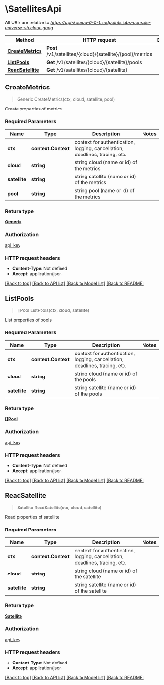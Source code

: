 # \SatellitesApi

All URIs are relative to *https://api-kourou-0-0-1.endpoints.labs-console-universe-sh.cloud.goog*

Method | HTTP request | Description
------------- | ------------- | -------------
[**CreateMetrics**](SatellitesApi.md#CreateMetrics) | **Post** /v1/satellites/{cloud}/{satellite}/{pool}/metrics | 
[**ListPools**](SatellitesApi.md#ListPools) | **Get** /v1/satellites/{cloud}/{satellite}/pools | 
[**ReadSatellite**](SatellitesApi.md#ReadSatellite) | **Get** /v1/satellites/{cloud}/{satellite} | 



## CreateMetrics

> Generic CreateMetrics(ctx, cloud, satellite, pool)



Create properties of metrics

### Required Parameters


Name | Type | Description  | Notes
------------- | ------------- | ------------- | -------------
**ctx** | **context.Context** | context for authentication, logging, cancellation, deadlines, tracing, etc.
**cloud** | **string**| string cloud (name or id) of the metrics | 
**satellite** | **string**| string satellite (name or id) of the metrics | 
**pool** | **string**| string pool (name or id) of the metrics | 

### Return type

[**Generic**](generic.md)

### Authorization

[api_key](../README.md#api_key)

### HTTP request headers

- **Content-Type**: Not defined
- **Accept**: application/json

[[Back to top]](#) [[Back to API list]](../README.md#documentation-for-api-endpoints)
[[Back to Model list]](../README.md#documentation-for-models)
[[Back to README]](../README.md)


## ListPools

> []Pool ListPools(ctx, cloud, satellite)



List properties of pools

### Required Parameters


Name | Type | Description  | Notes
------------- | ------------- | ------------- | -------------
**ctx** | **context.Context** | context for authentication, logging, cancellation, deadlines, tracing, etc.
**cloud** | **string**| string cloud (name or id) of the pools | 
**satellite** | **string**| string satellite (name or id) of the pools | 

### Return type

[**[]Pool**](pool.md)

### Authorization

[api_key](../README.md#api_key)

### HTTP request headers

- **Content-Type**: Not defined
- **Accept**: application/json

[[Back to top]](#) [[Back to API list]](../README.md#documentation-for-api-endpoints)
[[Back to Model list]](../README.md#documentation-for-models)
[[Back to README]](../README.md)


## ReadSatellite

> Satellite ReadSatellite(ctx, cloud, satellite)



Read properties of satellite

### Required Parameters


Name | Type | Description  | Notes
------------- | ------------- | ------------- | -------------
**ctx** | **context.Context** | context for authentication, logging, cancellation, deadlines, tracing, etc.
**cloud** | **string**| string cloud (name or id) of the satellite | 
**satellite** | **string**| string satellite (name or id) of the satellite | 

### Return type

[**Satellite**](satellite.md)

### Authorization

[api_key](../README.md#api_key)

### HTTP request headers

- **Content-Type**: Not defined
- **Accept**: application/json

[[Back to top]](#) [[Back to API list]](../README.md#documentation-for-api-endpoints)
[[Back to Model list]](../README.md#documentation-for-models)
[[Back to README]](../README.md)

